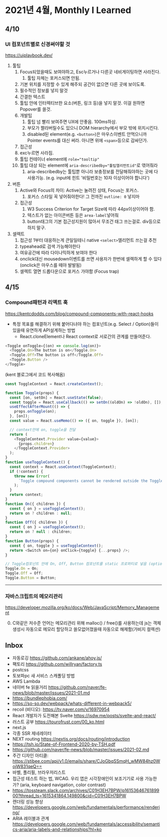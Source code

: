 # 2021년 4월, Monthly I Learned

## 4/10

### UI 컴포넌트별로 신경써야할 것

https://uiplaybook.dev/

1. 툴팁
   1. Focus되었을때도 보여야하고, Esc누르거나 다른곳 네비게이팅하면 사라진다.
      1. 툴팁 자체는 포커스되면 안됨.
   2. 기본 위치를 지정할 수 있게 해주되 공간이 없으면 다른 곳에 보이도록.
   3. 필수적인 정보를 넣지 말것
   4. 간결한 텍스트
   5. 툴팁 안에 인터렉티브한 요소(버튼, 링크 등)을 넣지 말것. 이걸 원하면 Popover를 쓸것.
   6. 개발팁
      1. 툴팁 넘 빨리 보여주면 UX에 안좋음. 100ms하삼.
      2. 부모가 짤라버릴수도 있으니 DOM hierarchy에서 부모 밖에 위치시킨다.
      3. disabled된 element(e.g. `<button>`)은 마우스이벤트 안먹으니까 Pointer events를 대신 써라. 아니면 위에 `<span>`등으로 감싸던가.
   7. 접근성
   8. exc누르면 사라짐.
   9. 툴팁 컨테이너 element에 `role="tooltip"`
   10. 툴팁 대상 되는 element에 `aria-describedby="툴팁엘리먼트id"`로 엮어줘라
       1. aria-describedby는 툴팁뿐 아니라 보충정보를 전달해줘야하는 곳에 다 사용가능. (e.g. input에 힌트 '비밀번호는 10자 이상이어야 합니다')
2. 버튼
   1. Active와 Focus의 차이: Active는 눌려진 상태, Focus는 포커스.
      1. 포커스 스타일 꼭 넣어줘야한다! 그 전까진 `outline: 0` 넣지마
   2. 접근성
      1. W3 Success Criterion for Target Size에 따라 44px이상이어야 함.
      2. 텍스트가 없는 아이콘버튼 등은 `area-label`넣어줘
      3. button태그의 기본 접근성지원이 많아서 무조건 태그 쓰는걸로. div등으로 하지 말구.
3. 셀렉트
   1. 접근성 1부터 대응하는게 큰일일테니 native `<select>`엘리먼트 쓰는걸 추천
   2. typeahead로 검색 가능해야한다
   3. 여유공간에 따라 다이나믹하게 보여야 한다
   4. onclick대신 mousedown이벤트를 쓰면 사용자가 한번에 셀렉하게 할 수 있다(onclick은 마우스를 떼야 발발됨)
   5. 셀렉트 열면 드롭다운으로 포커스 가야함 (Focus trap)

## 4/15

### Compound패턴과 리액트 훅

https://kentcdodds.com/blog/compound-components-with-react-hooks

- 특정 목표를 해결하기 위해 붙어다녀야 하는 컴포넌트(e.g. Select / Option)들이 있을때 유연하게 API설계하는 방법
  - React.cloneElement나 React context로 서로간의 관계를 만들어준다.

```js
<Toggle onToggle={(on) => console.log(on)}>
  <Toggle.On>The button is on</Toggle.On>
  <Toggle.Off>The button is off</Toggle.Off>
  <Toggle.Button />
</Toggle>
```

(kent 블로그에서 코드 복사해옴)

```js
const ToggleContext = React.createContext();

function Toggle(props) {
  const [on, setOn] = React.useState(false);
  const toggle = React.useCallback(() => setOn((oldOn) => !oldOn), []);
  useEffectAfterMount(() => {
    props.onToggle(on);
  }, [on]);
  const value = React.useMemo(() => ({ on, toggle }), [on]);

  // context안에 on, toggle을 전달
  return (
    <ToggleContext.Provider value={value}>
      {props.children}
    </ToggleContext.Provider>
  );
}
function useToggleContext() {
  const context = React.useContext(ToggleContext);
  if (!context) {
    throw new Error(
      `Toggle compound components cannot be rendered outside the Toggle component`
    );
  }
  return context;
}
function On({ children }) {
  const { on } = useToggleContext();
  return on ? children : null;
}
function Off({ children }) {
  const { on } = useToggleContext();
  return on ? null : children;
}
function Button(props) {
  const { on, toggle } = useToggleContext();
  return <Switch on={on} onClick={toggle} {...props} />;
}

// Toggle컴포넌트 안에 On, Off, Button 컴포넌트를 static 프로퍼티로 넣음 (optional)
Toggle.On = On;
Toggle.Off = Off;
Toggle.Button = Button;
```

---

### 자바스크립트의 메모리관리

https://developer.mozilla.org/ko/docs/Web/JavaScript/Memory_Management

0. C와같은 저수준 언어는 메모리관리 위해 malloc() / free()를 사용하는데 js는 객체 생성시 자동으로 메모리 할당하고 쓸모없어졌을때 자동으로 해제함(가비지 컬렉션)

## Inbox

- 자동로깅 https://github.com/ankane/ahoy.js/
- 팩토리 https://github.com/willryan/factory.ts
- postcss
- 토보파pc 새 서비스 스캐폴딩 방법
- AWS Lambda
- 네이버 fe 읽을거리 https://github.com/naver/fe-news/blob/master/issues/2021-01.md
- https://bundlephobia.com/
- https://so-so.dev/webpack/whats-different-in-webpack5/
- recoil (비디오): https://tv.naver.com/v/16970954
- React 개발자가 도전해본 Svelte https://jsdw.me/posts/svelte-and-react/
- 러스트 공부 https://tourofrust.com/00_ko.html
- next.js
- 각종 SSR 제네레이터
- NEXT routing https://nextjs.org/docs/routing/introduction
- https://tsh.io/State-of-Frontend-2020-by-TSH.pdf
- https://github.com/naver/fe-news/blob/master/issues/2021-02.md
- 주간 디자인 아티클: https://stibee.com/api/v1.0/emails/share/CJoGbqSSmqH_wMW84hz0WojW831qeQ==
- 바벨, 폴리필, 브라우저리스트
- 접근성 테스트 하는 법, WCAG. 우리 앱은 시각장애인이 보조기기로 사용 가능한가? (aria, keyboard navigation, color contrast)
- https://tossteam.slack.com/archives/C01H3EH7BPW/p1615364676189900?thread_ts=1615341864.149800&cid=C01H3EH7BPW
- 렌더링 성능 향상 https://developers.google.com/web/fundamentals/performance/rendering/
- ARIA 레이블과 관계 https://developers.google.com/web/fundamentals/accessibility/semantics-aria/aria-labels-and-relationships?hl=ko
